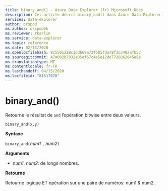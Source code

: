 ```yaml
---
title: binary_and() - Azure Data Explorer (fr) Microsoft Docs
description: Cet article décrit binary_and() dans Azure Data Explorer.
services: data-explorer
author: orspod
ms.author: orspodek
ms.reviewer: rkarlin
ms.service: data-explorer
ms.topic: reference
ms.date: 02/13/2020
ms.openlocfilehash: 8c5501218c1ddb69a73f685fda78f3b3482afb5c
ms.sourcegitcommit: 47a002b7032a05ef67c4e5e12de7720062645e9e
ms.translationtype: MT
ms.contentlocale: fr-FR
ms.lasthandoff: 04/15/2020
ms.locfileid: "81517678"
---
```

# <a name="binary_and"></a>binary_and()

Retourne le résultat de `and` l’opération bitwise entre deux valeurs.

```kusto
binary_and(x,y) 
```

**Syntaxe**

`binary_and(`*num1* `,` *num2*`)`

**Arguments**

* *num1*, *num2*: de longs nombres.

**Retourne**

Retourne logique ET opération sur une paire de numéros: num1 & num2.